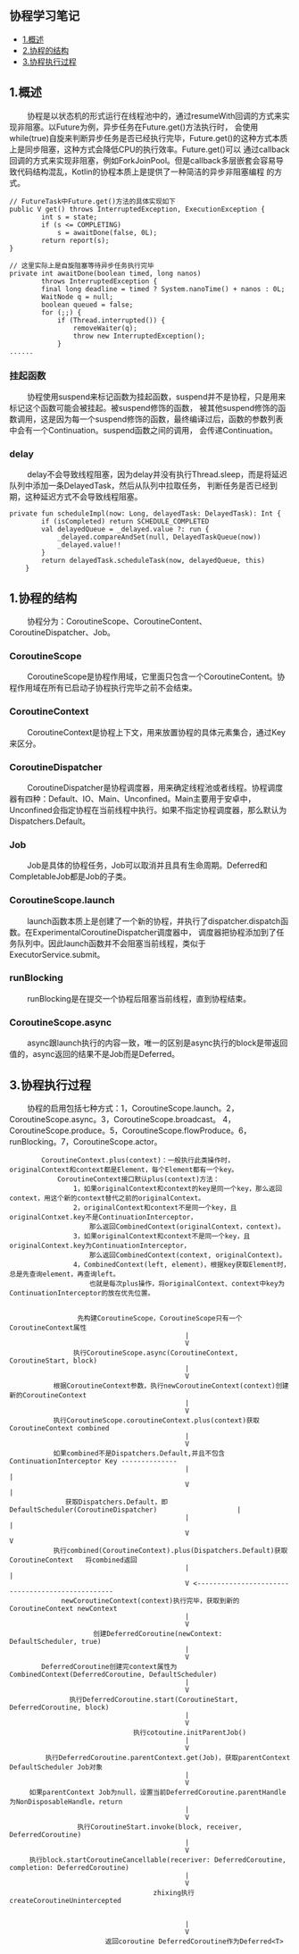 ## 协程学习笔记

* [1.概述](#1)
* [2.协程的结构](#2)
* [3.协程执行过程](#3)

<h2 id="1">1.概述</h2>
&emsp;&emsp; 协程是以状态机的形式运行在线程池中的，通过resumeWith回调的方式来实现非阻塞。以Future为例，异步任务在Future.get()方法执行时，
会使用while(true)自旋来判断异步任务是否已经执行完毕，Future.get()的这种方式本质上是同步阻塞，这种方式会降低CPU的执行效率。Future.get()可以
通过callback回调的方式来实现非阻塞，例如ForkJoinPool。但是callback多层嵌套会容易导致代码结构混乱，Kotlin的协程本质上是提供了一种简洁的异步非阻塞编程
的方式。

    // FutureTask中Future.get()方法的具体实现如下
    public V get() throws InterruptedException, ExecutionException {
            int s = state;
            if (s <= COMPLETING)
                s = awaitDone(false, 0L);
            return report(s);
    }
    
    // 这里实际上是自旋阻塞等待异步任务执行完毕
    private int awaitDone(boolean timed, long nanos)
            throws InterruptedException {
            final long deadline = timed ? System.nanoTime() + nanos : 0L;
            WaitNode q = null;
            boolean queued = false;
            for (;;) {
                if (Thread.interrupted()) {
                    removeWaiter(q);
                    throw new InterruptedException();
                }
    ......
    
### 挂起函数
&emsp;&emsp; 协程使用suspend来标记函数为挂起函数，suspend并不是协程，只是用来标记这个函数可能会被挂起。被suspend修饰的函数，
被其他suspend修饰的函数调用，这是因为每一个suspend修饰的函数，最终编译过后，函数的参数列表中会有一个Continuation。suspend函数之间的调用，
会传递Continuation。

### delay
&emsp;&emsp; delay不会导致线程阻塞，因为delay并没有执行Thread.sleep，而是将延迟队列中添加一条DelayedTask，然后从队列中拉取任务，
判断任务是否已经到期，这种延迟方式不会导致线程阻塞。

    private fun scheduleImpl(now: Long, delayedTask: DelayedTask): Int {
            if (isCompleted) return SCHEDULE_COMPLETED
            val delayedQueue = _delayed.value ?: run {
                _delayed.compareAndSet(null, DelayedTaskQueue(now))
                _delayed.value!!
            }
            return delayedTask.scheduleTask(now, delayedQueue, this)
        }
    
<h2 id="1">1.协程的结构</h2>
&emsp;&emsp; 协程分为：CoroutineScope、CoroutineContent、CoroutineDispatcher、Job。

### CoroutineScope
&emsp;&emsp; CoroutineScope是协程作用域，它里面只包含一个CoroutineContent。协程作用域在所有已启动子协程执行完毕之前不会结束。

### CoroutineContext
&emsp;&emsp; CoroutineContext是协程上下文，用来放置协程的具体元素集合，通过Key来区分。

### CoroutineDispatcher
&emsp;&emsp; CoroutineDispatcher是协程调度器，用来确定线程池或者线程。协程调度器有四种：Default、IO、Main、Unconfined。Main主要用于安卓中，
Unconfined会指定协程在当前线程中执行。如果不指定协程调度器，那么默认为Dispatchers.Default。

### Job
&emsp;&emsp; Job是具体的协程任务，Job可以取消并且具有生命周期。Deferred和CompletableJob都是Job的子类。

### CoroutineScope.launch
&emsp;&emsp; launch函数本质上是创建了一个新的协程，并执行了dispatcher.dispatch函数。在ExperimentalCoroutineDispatcher调度器中，
调度器把协程添加到了任务队列中。因此launch函数并不会阻塞当前线程，类似于ExecutorService.submit。

### runBlocking
&emsp;&emsp; runBlocking是在提交一个协程后阻塞当前线程，直到协程结束。

### CoroutineScope.async
&emsp;&emsp; async跟launch执行的内容一致，唯一的区别是async执行的block是带返回值的，async返回的结果不是Job而是Deferred<T>。

<h2 id="3">3.协程执行过程</h2>
&emsp;&emsp; 协程的启用包括七种方式：1，CoroutineScope.launch。2，CoroutineScope.async。3，CoroutineScope.broadcast。
4，CoroutineScope.produce。5，CoroutineScope.flowProduce。6，runBlocking。7，CoroutineScope.actor。
                        
            CoroutineContext.plus(context)：一般执行此类操作时，originalContext和context都是Element，每个Element都有一个key。
                CoroutineContext接口默认plus(context)方法：
                    1，如果originalContext和context的key是同一个key，那么返回context，用这个新的context替代之前的originalContext。
                    2，originalContext和context不是同一个key，且originalContxet.key不是ContinuationInterceptor，
                        那么返回CombinedContext(originalContext，context)。
                    3，如果originalContext和context不是同一个key，且originalContext.key为ContinuationInterceptor，
                        那么返回CombinedContext(context, originalContext)。
                    4，CombinedContext(left, element)，根据key获取Element时，总是先查询element，再查询left。
                        也就是每次plus操作，将originalContext、context中key为ContinuationInterceptor的放在优先位置。
                
    
                     先构建CoroutineScope，CoroutineScope只有一个CoroutineContext属性
                                                |
                                                V
                    执行CoroutineScope.async(CoroutineContext, CoroutineStart, block)
                                                |
                                                V
               根据CoroutineContext参数，执行newCoroutineContext(context)创建新的CoroutineContext
                                                |
                                                V
               执行CoroutineScope.coroutineContext.plus(context)获取CoroutineContext combined
                                                |
                                                V
               如果combined不是Dispatchers.Default,并且不包含ContinuationInterceptor Key --------------
                                                |                                                   |
                                                V                                                   |
                  获取Dispatchers.Default，即DefaultScheduler(CoroutineDispatcher)                    |
                                                |                                                   |
                                                V                                                   V
               执行combined(CoroutineContext).plus(Dispatchers.Default)获取CoroutineContext   将combined返回
                                                |                                                   |
                                                V <-------------------------------------------------
                 newCoroutineContext(context)执行完毕，获取到新的CoroutineContext newContext
                                                |
                                                V
                         创建DeferredCoroutine(newContext: DefaultScheduler, true)
                                                |
                                                V
            DeferredCoroutine创建完context属性为CombinedContext(DeferredCoroutine, DefaultScheduler)
                                                |
                                                V
                   执行DeferredCoroutine.start(CoroutineStart, DeferredCoroutine, block)                                                    
                                                |
                                                V
                                   执行cotoutine.initParentJob()
                                                |
                                                V
             执行DeferredCoroutine.parentContext.get(Job)，获取parentContext DefaultScheduler Job对象
                                                |
                                                V
         如果parentContext Job为null，设置当前DeferredCoroutine.parentHandle为NonDisposableHandle，return
                                                |
                                                V
                     执行CoroutineStart.invoke(block, receiver, DeferredCoroutine)
                                                |
                                                V
         执行block.startCoroutineCancellable(receriver: DeferredCoroutine, completion: DeferredCoroutine)
                                                |
                                                V
                                        zhixing执行createCoroutineUnintercepted
                                                                                                     
                                                                                                     
                                                |
                                                V
                            返回coroutine DeferredCoroutine作为Deferred<T>
                                                                                                     
                                                                                                     
                                                                                                     
                                                                                                     
                                                                                                     
                                                                                                     
                                                                                                     
                                                                                                     
